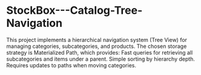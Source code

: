 # StockBox---Catalog-Tree-Navigation
This project implements a hierarchical navigation system (Tree View) for managing categories, subcategories, and products. The chosen storage strategy is Materialized Path, which provides: Fast queries for retrieving all subcategories and items under a parent. Simple sorting by hierarchy depth. Requires updates to paths when moving categories.
